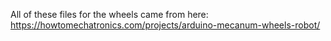 All of these files for the wheels came from here:
https://howtomechatronics.com/projects/arduino-mecanum-wheels-robot/
